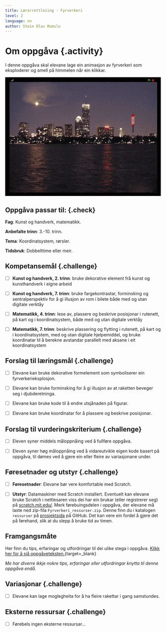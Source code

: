 ```yaml
---
title: Lærarrettleiing - Fyrverkeri
level: 2
language: nn
author: Stein Olav Romslo
---
```



# Om oppgåva {.activity}

I denne oppgåva skal elevane lage ein animasjon av fyrverkeri som eksploderer og
smell på himmelen når ein klikkar.

![Bilete av ein rakett over ein by](fyrverkeri.png)

## Oppgåva passar til: {.check}

__Fag__: Kunst og handverk, matematikk.

__Anbefalte trinn__: 3.-10. trinn.

__Tema__: Koordinatsystem, rørsler.

__Tidsbruk__: Dobbelttime eller meir.

## Kompetansemål {.challenge}

- [ ] __Kunst og handverk, 2. trinn__: bruke dekorative element frå kunst og
  kunsthandverk i eigne arbeid

- [ ] __Kunst og handverk, 7. trinn__: bruke fargekontrastar, forminsking og
  sentralperspektiv for å gi illusjon av rom i bilete både med og utan digitale
  verktåy

- [ ] __Matematikk, 4. trinn__: lese av, plassere og beskrive posisjonar i
  rutenett, på kart og i koordinatsystem, både med og utan digitale verktåy

- [ ] __Matematikk, 7. trinn__: beskrive plassering og flytting i rutenett, på
  kart og i koordinatsystem, med og utan digitale hjelpemiddel, og bruke
  koordinatar til å berekne avstandar parallelt med aksane i eit koordinatsystem

## Forslag til læringsmål {.challenge}

- [ ] Elevane kan bruke dekorative formelement som symboliserer ein
  fyrverkerieksplosjon.

- [ ] Elevane kan bruke forminsking for å gi illusjon av at raketten beveger seg
  i djubderetninga.

- [ ] Elevane kan bruke kode til å endre utsjånaden på figurar.

- [ ] Elevane kan bruke koordinatar for å plassere og beskrive posisjonar.

## Forslag til vurderingskriterium {.challenge}

- [ ] Eleven syner middels måloppnåing ved å fullføre oppgåva.

- [ ] Eleven syner høg måloppnåing ved å vidareutvikle eigen kode basert på
  oppgåva, til dømes ved å gjere ein eller fleire av variasjonane under.

## Føresetnader og utstyr {.challenge}

- [ ] __Føresetnader__: Elevane bør vere komfortable med Scratch.

- [ ] __Utstyr__: Datamaskiner med Scratch installert. Eventuelt kan elevane
  bruke Scratch i nettlesaren viss dei har ein brukar (eller registrerer seg) på
  [scratch.mit.edu/](https://scratch.mit.edu/). Merk førebuingsdelen i oppgåva,
  der elevane må laste ned zip-fila `Fyrverkeri_ressurser.zip`. Denne finn du i
  katalogen `ressurser` på
  [prosjektsida](https://github.com/kodeklubben/oppgaver/tree/master/src/scratch/)
  på GitHub. Det kan vere ein fordel å gjere det på førehand, slik at du slepp å
  bruke tid av timen.

## Framgangsmåte

Her finn du tips, erfaringar og utfordringar til dei ulike stega i oppgåva.
[Klikk her for å sjå
oppgåveteksten.](../fyrverkeri/fyrverkeri_nn.html){target=_blank}

_Me har diverre ikkje nokre tips, erfaringar eller utfordringar knytta til denne
oppgåva endå._

## Variasjonar {.challenge}

- [ ] Elevane kan lage moglegheita for å ha fleire rakettar i gang samstundes.

## Eksterne ressursar {.challenge}

- [ ] Førebels ingen eksterne ressursar...
